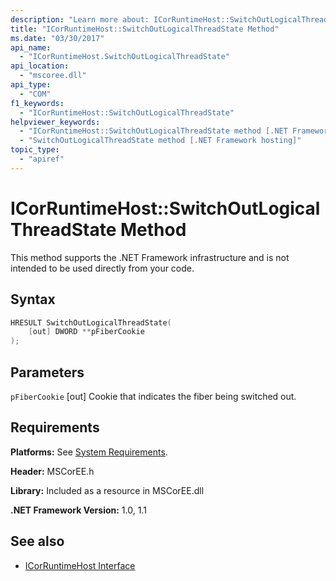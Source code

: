 ```yaml
---
description: "Learn more about: ICorRuntimeHost::SwitchOutLogicalThreadState Method"
title: "ICorRuntimeHost::SwitchOutLogicalThreadState Method"
ms.date: "03/30/2017"
api_name:
  - "ICorRuntimeHost.SwitchOutLogicalThreadState"
api_location:
  - "mscoree.dll"
api_type:
  - "COM"
f1_keywords:
  - "ICorRuntimeHost::SwitchOutLogicalThreadState"
helpviewer_keywords:
  - "ICorRuntimeHost::SwitchOutLogicalThreadState method [.NET Framework hosting]"
  - "SwitchOutLogicalThreadState method [.NET Framework hosting]"
topic_type:
  - "apiref"
---
```

# ICorRuntimeHost::SwitchOutLogicalThreadState Method

This method supports the .NET Framework infrastructure and is not intended to be used directly from your code.

## Syntax

```cpp
HRESULT SwitchOutLogicalThreadState(
    [out] DWORD **pFiberCookie
);
```

## Parameters

 `pFiberCookie`
 [out] Cookie that indicates the fiber being switched out.

## Requirements

 **Platforms:** See [System Requirements](../../../framework/get-started/system-requirements.md).

 **Header:** MSCorEE.h

 **Library:** Included as a resource in MSCorEE.dll

 **.NET Framework Version:** 1.0, 1.1

## See also

- [ICorRuntimeHost Interface](icorruntimehost-interface.md)
